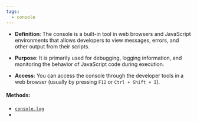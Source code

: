 ```yaml
---
tags:
  - console
---
```


- **Definition**: The console is a built-in tool in web browsers and JavaScript environments that allows developers to view messages, errors, and other output from their scripts.

- **Purpose**: It is primarily used for debugging, logging information, and monitoring the behavior of JavaScript code during execution.

- **Access**: You can access the console through the developer tools in a web browser (usually by pressing `F12` or `Ctrl + Shift + I`).

#### Methods:

- [`console.log`](console.log.md)
- 